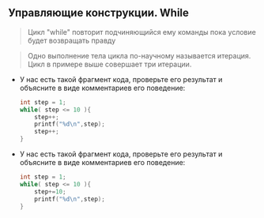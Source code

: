 ## Управляющие конструкции. While

> Цикл "while" повторит подчиняющийся ему команды пока условие будет возвращать правду

> Одно выполнение тела цикла по-научному называется итерация. Цикл в примере выше совершает три итерации.


* У нас есть такой фрагмент кода, проверьте его результат и объясните в виде комментариев его поведение:
 
    ```c
    int step = 1;
    while( step <= 10 ){
        step++;
        printf("%d\n",step);
        step++;
    }
    ```

* У нас есть такой фрагмент кода, проверьте его результат и объясните в виде комментариев его поведение:
 
    ```c
    int step = 1;
    while( step <= 10 ){
        step+=10;
        printf("%d\n",step);
    }
    ```

